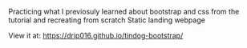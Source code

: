 Practicing what I previosuly learned about bootstrap and css from the tutorial and recreating from scratch
Static landing webpage


View it at: https://drip016.github.io/tindog-bootstrap/